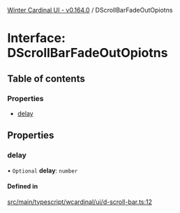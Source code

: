[Winter Cardinal UI - v0.164.0](../index.md) / DScrollBarFadeOutOpiotns

# Interface: DScrollBarFadeOutOpiotns

## Table of contents

### Properties

- [delay](DScrollBarFadeOutOpiotns.md#delay)

## Properties

### delay

• `Optional` **delay**: `number`

#### Defined in

[src/main/typescript/wcardinal/ui/d-scroll-bar.ts:12](https://github.com/winter-cardinal/winter-cardinal-ui/blob/v0.164.0/src/main/typescript/wcardinal/ui/d-scroll-bar.ts#L12)
